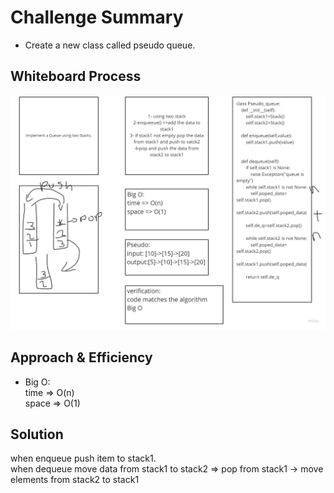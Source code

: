 # Challenge Summary
- Create a new class called pseudo queue.

## Whiteboard Process
![code11](code11.jpg)

## Approach & Efficiency
- Big O:  
    time => O(n)  
    space => O(1)

## Solution
when enqueue push item to stack1.  
when dequeue move data from stack1 to stack2 => pop from stack1 -> move elements from stack2 to stack1
